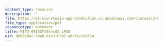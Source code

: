 ```yaml
---
content_type: resource
description: ''
file: https://ol-ocw-studio-app-production.s3.amazonaws.com/courses/3-091sc-introduction-to-solid-state-chemistry-fall-2010/8b0829ac5ee861e3bcb2a0c6ccfa6314_MIT3_091SCF10lec02_iPOD.pdf
file_type: application/pdf
resourcetype: Document
title: MIT3_091SCF10lec02_iPOD
uid: 8b0829ac-5ee8-61e3-bcb2-a0c6ccfa6314
---
```

